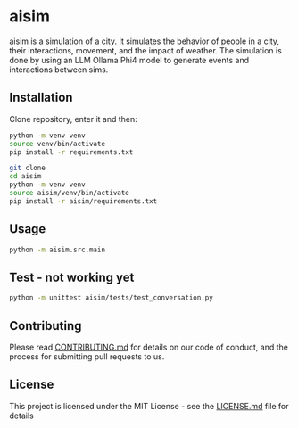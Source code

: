 # aisim

aisim is a simulation of a city. It simulates the behavior of people in a city, their interactions, movement, and the impact of weather. The simulation is done by using an LLM Ollama Phi4 model to generate events and interactions between sims.

## Installation
Clone repository, enter it and then:

```bash
python -m venv venv
source venv/bin/activate
pip install -r requirements.txt
```

```bash
git clone 
cd aisim
python -m venv venv
source aisim/venv/bin/activate
pip install -r aisim/requirements.txt
```

## Usage

```bash
python -m aisim.src.main
```

## Test - not working yet

```bash
python -m unittest aisim/tests/test_conversation.py
```

## Contributing

Please read [CONTRIBUTING.md](CONTRIBUTING.md) for details on our code of conduct, and the process for submitting pull requests to us.

## License

This project is licensed under the MIT License - see the [LICENSE.md](LICENSE.md) file for details